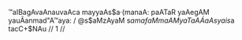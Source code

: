 ™aIBagAvaAnauvaAca
mayyaAs$a·(manaA: paATaR yaAegAM yauÃanmad"A™aya: /
@s$aMzAyaM s$amaƒaM maAM yaTaA ÁaAsyais$a tacC+$NAu // 1 //